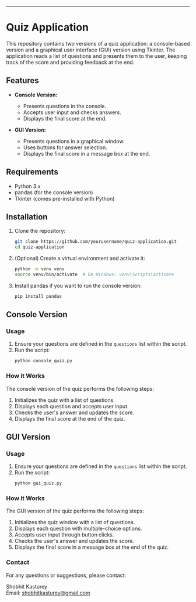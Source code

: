 

---

# Quiz Application

This repository contains two versions of a quiz application: a console-based version and a graphical user interface (GUI) version using Tkinter. The application reads a list of questions and presents them to the user, keeping track of the score and providing feedback at the end.

## Features

- **Console Version:**
  - Presents questions in the console.
  - Accepts user input and checks answers.
  - Displays the final score at the end.

- **GUI Version:**
  - Presents questions in a graphical window.
  - Uses buttons for answer selection.
  - Displays the final score in a message box at the end.

## Requirements

- Python 3.x
- pandas (for the console version)
- Tkinter (comes pre-installed with Python)

## Installation

1. Clone the repository:
    ```bash
    git clone https://github.com/yourusername/quiz-application.git
    cd quiz-application
    ```

2. (Optional) Create a virtual environment and activate it:
    ```bash
    python -m venv venv
    source venv/bin/activate  # On Windows: venv\Scripts\activate
    ```

3. Install pandas if you want to run the console version:
    ```bash
    pip install pandas
    ```

## Console Version

### Usage

1. Ensure your questions are defined in the `questions` list within the script.
2. Run the script:
    ```bash
    python console_quiz.py
    ```

### How it Works

The console version of the quiz performs the following steps:
1. Initializes the quiz with a list of questions.
2. Displays each question and accepts user input.
3. Checks the user's answer and updates the score.
4. Displays the final score at the end of the quiz.

## GUI Version

### Usage

1. Ensure your questions are defined in the `questions` list within the script.
2. Run the script:
    ```bash
    python gui_quiz.py
    ```

### How it Works

The GUI version of the quiz performs the following steps:
1. Initializes the quiz window with a list of questions.
2. Displays each question with multiple-choice options.
3. Accepts user input through button clicks.
4. Checks the user's answer and updates the score.
5. Displays the final score in a message box at the end of the quiz.




### Contact

For any questions or suggestions, please contact:

Shobhit Kasturey  
Email: shobhitkasturey@gmail.com

